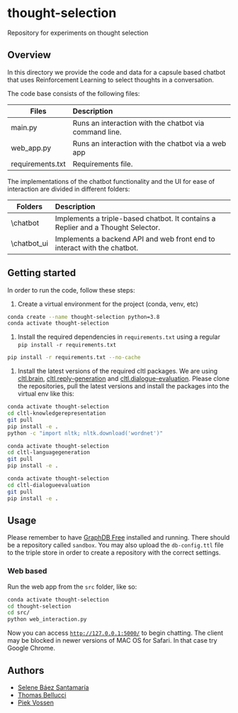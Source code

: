 # thought-selection

Repository for experiments on thought selection

## Overview

In this directory we provide the code and data for a capsule based chatbot that uses Reinforcement Learning to select
thoughts in a conversation.

The code base consists of the following files:

| Files            | Description                                            |
|------------------|:-------------------------------------------------------|
| main.py          | Runs an interaction with the chatbot via command line. |
| web_app.py       | Runs an interaction with the chatbot via a web app     |
| requirements.txt | Requirements file.                                     |

[comment]: <> (| interactive_chatbot.py  | Runs an interaction with the chatbot via a Jupyter notebook|)

<p> The implementations of the chatbot functionality and the UI for ease of interaction are divided in different folders:</p>

| Folders      | Description                                                                      |
|--------------|:---------------------------------------------------------------------------------|
| \\chatbot    | Implements a triple-based chatbot. It contains a Replier and a Thought Selector. |
| \\chatbot_ui | Implements a backend API and web front end to interact with the chatbot.         |

## Getting started

In order to run the code, follow these steps:

1) Create a virtual environment for the project (conda, venv, etc)

```bash
conda create --name thought-selection python=3.8
conda activate thought-selection
```

1) Install the required dependencies in `requirements.txt` using a regular `pip install -r requirements.txt`

```bash
pip install -r requirements.txt --no-cache
```

1) Install the latest versions of the required cltl packages. We are
   using [cltl.brain](https://github.com/leolani/cltl-knowledgerepresentation),
   [cltl.reply-generation](https://github.com/leolani/cltl-languagegeneration)
   and [cltl.dialogue-evaluation](https://github.com/leolani/cltl-dialogueevaluation). Please clone the repositories,
   pull the latest versions and install the packages into the virtual env like this:

```bash
conda activate thought-selection
cd cltl-knowledgerepresentation
git pull
pip install -e .
python -c "import nltk; nltk.download('wordnet')"
```

```bash
conda activate thought-selection
cd cltl-languagegeneration
git pull
pip install -e .
```

```bash
conda activate thought-selection
cd cltl-dialogueevaluation
git pull
pip install -e .
```

[comment]: <> (**Important:** In order to run NSP, make sure to download the NSP model and place the resource files into a)

[comment]: <> (directory `\next_sentence_prediction\model`. The model files can be found in the)

[comment]: <> (following [Google Drive folder]&#40;https://drive.google.com/drive/folders/10GEpnjqXn4DfyKjFjJG7KbJEygvdAI2J?usp=sharing&#41;.)

[comment]: <> (The code has been tested on both Windows 10 and Ubuntu 20.04.)

## Usage

Please remember to have [GraphDB Free](http://graphdb.ontotext.com/) installed and running. There should be a repository
called `sandbox`. You may also upload the `db-config.ttl` file to the triple store in order to create a repository with
the correct settings.

[comment]: <> (### Command line)

[comment]: <> (Run any of the following to begin chatting on the command line.)

[comment]: <> (**Windows:**<br>)

[comment]: <> (RL:      `$ py -3 main.py --speaker=john --mode=RL --savefile=/../../resources/thoughts.json `<br>)

[comment]: <> (NSP:    `$ py -3 main.py --speaker=john --mode=NSP --savefile=/../../resources/model `<br>)

[comment]: <> (Lenka: `$ py -3 main.py --speaker=john --mode=Lenka `)

[comment]: <> (**Ubuntu:**<br>)

[comment]: <> (RL:      `$ python3 main.py --speaker=john --mode=RL --savefile=/../../resources/thoughts.json `<br>)

[comment]: <> (NSP:    `$ python3 main.py --speaker=john --mode=NSP --savefile=/../../resources/model `<br>)

[comment]: <> (Lenka: `$ python3 main.py --speaker=john --mode=Lenka `)

[comment]: <> (### Jupyter notebook)

[comment]: <> (Initialize a Jupyter Lab session like so:)

[comment]: <> (```bash)

[comment]: <> (cd src)

[comment]: <> (jupyter-lab)

[comment]: <> (```)

[comment]: <> (Now run the `interactive_chatbot.ipynb` notebook to begin chatting.)

### Web based

Run the web app from the `src` folder, like so:

```bash
conda activate thought-selection
cd thought-selection
cd src/
python web_interaction.py
```

Now you can access [`http://127.0.0.1:5000/`](http://127.0.0.1:5000/) to begin chatting. The client may be blocked in
newer versions of MAC OS for Safari. In that case try Google Chrome.

## Authors

* [Selene Báez Santamaría](https://selbaez.github.io/)
* [Thomas Bellucci](https://github.com/thomas097)
* [Piek Vossen](https://github.com/piekvossen)




